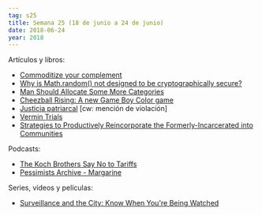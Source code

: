 ```yaml
---
tag: s25
title: Semana 25 (18 de junio a 24 de junio)
date: 2018-06-24
year: 2018
---
```


Artículos y libros:

- [Commoditize your complement](https://www.gwern.net/Complement)
- [Why is Math.random() not designed to be cryptographically secure?](https://security.stackexchange.com/questions/181580)
- [Man Should Allocate Some More Categories](https://thingofthings.wordpress.com/2018/06/18/man-should-allocate-some-more-categories)
- [Cheezball Rising: A new Game Boy Color game](https://eev.ee/blog/2018/06/19/cheezball-rising-a-new-game-boy-color-game/)
- [Justicia patriarcal](https://asihablociceron.blogspot.com/2018/06/justicia-patriarcal.html) [cw: mención de violación]
- [Vermin Trials](www.peterleeson.com/Animal_Trials.pdf)
- [Strategies to Productively Reincorporate the Formerly-Incarcerated into Communities](https://papers.ssrn.com/sol3/papers.cfm?abstract_id=3198112)

Podcasts:

- [The Koch Brothers Say No to Tariffs](https://www.newyorker.com/podcast/political-scene/the-koch-brothers-say-no-to-tariffs)
- [Pessimists Archive - Margarine](https://web.archive.org/web/20200803151001/https://pessimists.co/margarine/)

Series, vídeos y películas:

- [Surveillance and the City: Know When You're Being Watched](https://www.youtube.com/watch?v=rPquYfE2JOc)


